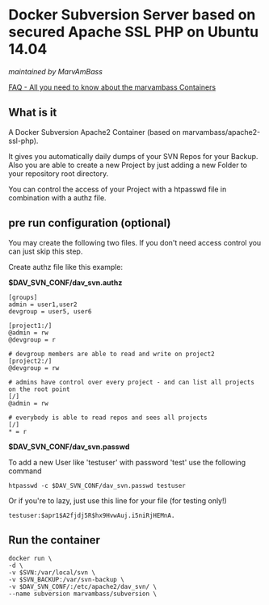 # Docker Subversion Server based on secured Apache SSL PHP on Ubuntu 14.04
_maintained by MarvAmBass_

[FAQ - All you need to know about the marvambass Containers](https://marvin.im/docker-faq-all-you-need-to-know-about-the-marvambass-containers/)

## What is it

A Docker Subversion Apache2 Container (based on marvambass/apache2-ssl-php).

It gives you automatically daily dumps of your SVN Repos for your Backup.
Also you are able to create a new Project by just adding a new Folder to your repository root directory.

You can control the access of your Project with a htpasswd file in combination with a authz file.


## pre run configuration (optional)

You may create the following two files. If you don't need access control you can just skip this step.

Create authz file like this example: 

__$DAV_SVN_CONF/dav_svn.authz__

    [groups]
    admin = user1,user2
    devgroup = user5, user6

    [project1:/]
    @admin = rw
    @devgroup = r

    # devgroup members are able to read and write on project2
    [project2:/]
    @devgroup = rw
    
    # admins have control over every project - and can list all projects on the root point
    [/]
    @admin = rw

    # everybody is able to read repos and sees all projects
    [/]
    * = r
    

__$DAV_SVN_CONF/dav_svn.passwd__

To add a new User like 'testuser' with password 'test' use the following command

    htpasswd -c $DAV_SVN_CONF/dav_svn.passwd testuser

Or if you're to lazy, just use this line for your file (for testing only!)

    testuser:$apr1$A2fjdj5R$hx9HvwAuj.i5niRjHEMnA.

## Run the container

    docker run \
    -d \
    -v $SVN:/var/local/svn \
    -v $SVN_BACKUP:/var/svn-backup \
    -v $DAV_SVN_CONF/:/etc/apache2/dav_svn/ \
    --name subversion marvambass/subversion \
